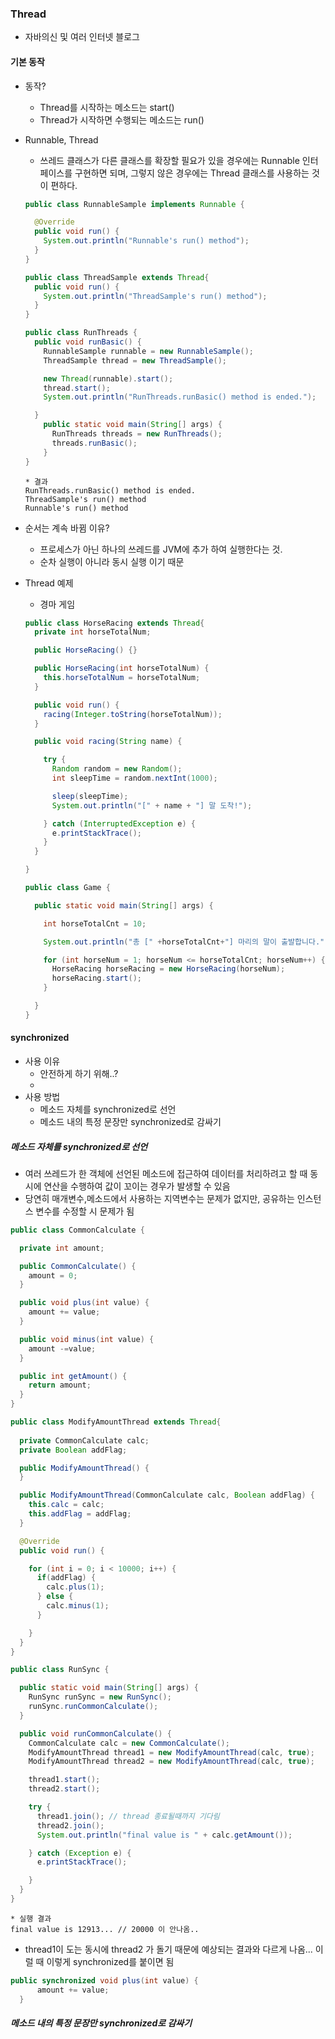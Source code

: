 ### Thread
- 자바의신 및 여러 인터넷 블로그

#### 기본 동작
- 동작?
  - Thread를 시작하는 메소드는 start()
  - Thread가 시작하면 수행되는 메소드는 run()
  
- Runnable, Thread
  - 쓰레드 클래스가 다른 클래스를 확장할 필요가 있을 경우에는 Runnable 인터페이스를 구현하면 되며, 그렇지 않은 경우에는 Thread 클래스를 사용하는 것이 편하다.
  
  ```java
  public class RunnableSample implements Runnable {

    @Override
    public void run() {
      System.out.println("Runnable's run() method");
    }
  }
  ```
  ```java
  public class ThreadSample extends Thread{
    public void run() {
      System.out.println("ThreadSample's run() method");
    }
  }
  ```
  ```java
  public class RunThreads {
    public void runBasic() {
      RunnableSample runnable = new RunnableSample();
      ThreadSample thread = new ThreadSample();

      new Thread(runnable).start();
      thread.start();
      System.out.println("RunThreads.runBasic() method is ended.");

    }
      public static void main(String[] args) {
        RunThreads threads = new RunThreads();
        threads.runBasic();
      }
  }
  ```
  ```
  * 결과
  RunThreads.runBasic() method is ended.
  ThreadSample's run() method
  Runnable's run() method
  ```
- 순서는 계속 바뀜 이유? 
  - 프로세스가 아닌 하나의 쓰레드를 JVM에 추가 하여 실행한다는 것. 
  - 순차 실행이 아니라 동시 실행 이기 때문
  
- Thread 예제
  - 경마 게임
  
  ```java
  public class HorseRacing extends Thread{
    private int horseTotalNum;

    public HorseRacing() {}

    public HorseRacing(int horseTotalNum) {
      this.horseTotalNum = horseTotalNum;
    }

    public void run() {
      racing(Integer.toString(horseTotalNum));
    }

    public void racing(String name) {

      try {
        Random random = new Random();
        int sleepTime = random.nextInt(1000);

        sleep(sleepTime);
        System.out.println("[" + name + "] 말 도착!");

      } catch (InterruptedException e) {
        e.printStackTrace();
      }
    }

  }
  ```
  ```java
  public class Game {

    public static void main(String[] args) {

      int horseTotalCnt = 10;

      System.out.println("총 [" +horseTotalCnt+"] 마리의 말이 출발합니다.");

      for (int horseNum = 1; horseNum <= horseTotalCnt; horseNum++) {
        HorseRacing horseRacing = new HorseRacing(horseNum);
        horseRacing.start();
      }

    }
  }
  ```
  
#### synchronized
- 사용 이유 
  - 안전하게 하기 위해..?
  - 
- 사용 방법
  - 메소드 자체를 synchronized로 선언
  - 메소드 내의 특정 문장만 synchronized로 감싸기

##### 메소드 자체를 synchronized로 선언
  - 여러 쓰레드가 한 객체에 선언된 메소드에 접근하여 데이터를 처리하려고 할 때 동시에 연산을 수행하여 값이 꼬이는 경우가 발생할 수 있음
  - 당연히 매개변수,메소드에서 사용하는 지역변수는 문제가 없지만, 공유하는 인스턴스 변수를 수정할 시 문제가 됨
  
  ```java
  public class CommonCalculate {

    private int amount;

    public CommonCalculate() {
      amount = 0;
    }

    public void plus(int value) {
      amount += value;
    }

    public void minus(int value) {
      amount -=value;
    }

    public int getAmount() {
      return amount;
    }
  }
  ```
  ```java
  public class ModifyAmountThread extends Thread{
	
    private CommonCalculate calc;
    private Boolean addFlag;

    public ModifyAmountThread() {
    }

    public ModifyAmountThread(CommonCalculate calc, Boolean addFlag) {
      this.calc = calc;
      this.addFlag = addFlag;
    }

    @Override
    public void run() {

      for (int i = 0; i < 10000; i++) {
        if(addFlag) {
          calc.plus(1);
        } else {
          calc.minus(1);
        }

      }
    }
  }
  ```
  ```java
  public class RunSync {

    public static void main(String[] args) {
      RunSync runSync = new RunSync();
      runSync.runCommonCalculate();
    }

    public void runCommonCalculate() {
      CommonCalculate calc = new CommonCalculate();
      ModifyAmountThread thread1 = new ModifyAmountThread(calc, true);
      ModifyAmountThread thread2 = new ModifyAmountThread(calc, true);

      thread1.start();
      thread2.start();

      try {
        thread1.join(); // thread 종료될때까지 기다림
        thread2.join();
        System.out.println("final value is " + calc.getAmount());

      } catch (Exception e) {
        e.printStackTrace();

      }
    }
  }
  ```
  ```
  * 실행 결과 
  final value is 12913... // 20000 이 안나옴..
  ```
  - thread1이 도는 동시에 thread2 가 돌기 때문에 예상되는 결과와 다르게 나옴... 이럴 때 이렇게 synchronized를 붙이면 됨
  ```java
  public synchronized void plus(int value) {
		amount += value;
	}
  ```
  
##### 메소드 내의 특정 문장만 synchronized로 감싸기

